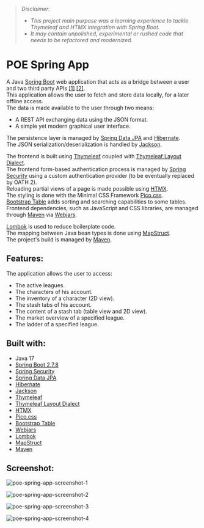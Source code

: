 >*Disclaimer:* 
>- *This project main purpose was a learning experience to tackle Thymeleaf and HTMX integration with Spring Boot.*
>- *It may contain unpolished, experimental or rushed code that needs to be refactored and modernized.*

# POE Spring App

A Java [Spring Boot](https://spring.io/projects/spring-boot) web application that acts as a bridge between a user and two third party APIs [[1]](https://www.pathofexile.com/developer/docs/reference) [[2]](https://github.com/5k-mirrors/misc-poe-tools/blob/master/doc/poe-ninja-api.md).  
This application allows the user to fetch and store data locally, for a later offline access.  
The data is made available to the user through two means:
- A REST API exchanging data using the JSON format.  
- A simple yet modern graphical user interface.  

The persistence layer is managed by [Spring Data JPA](https://spring.io/projects/spring-data-jpa) and [Hibernate](https://hibernate.org).  
The JSON serialization/deserialization is handled by [Jackson](https://github.com/FasterXML/jackson).  


The frontend is built using [Thymeleaf](https://www.thymeleaf.org) coupled with [Thymeleaf Layout Dialect](https://ultraq.github.io/thymeleaf-layout-dialect).  
The frontend form-based authentication process is managed by [Spring Security](https://docs.spring.io/spring-security/reference/index.html) using a custom authentication provider (to be eventually replaced by OATH 2).  
Reloading partial views of a page is made possible using [HTMX](https://htmx.org).  
The styling is done with the Minimal CSS Framework [Pico.css](https://picocss.com).  
[Bootstrap Table](https://bootstrap-table.com) adds sorting and searching capabilities to some tables.  
Frontend dependencies, such as JavaScript and CSS libraries, are managed through [Maven](https://maven.apache.org) via [Webjars](https://www.webjars.org).  


[Lombok](https://projectlombok.org) is used to reduce boilerplate code.  
The mapping between Java bean types is done using [MapStruct](https://mapstruct.org).  
The project's build is managed by [Maven](https://maven.apache.org).  

## Features:
The application allows the user to access:
- The active leagues.
- The characters of his account.
- The inventory of a character (2D view).
- The stash tabs of his account.
- The content of a stash tab (table view and 2D view).
- The market overview of a specified league.
- The ladder of a specified league.

## Built with:
- Java 17
- [Spring Boot 2.7.8](https://spring.io/projects/spring-boot)
- [Spring Security](https://docs.spring.io/spring-security/reference/index.html)
- [Spring Data JPA](https://spring.io/projects/spring-data-jpa)
- [Hibernate](https://hibernate.org)
- [Jackson](https://github.com/FasterXML/jackson)
- [Thymeleaf](https://www.thymeleaf.org)
- [Thymeleaf Layout Dialect](https://ultraq.github.io/thymeleaf-layout-dialect)
- [HTMX](https://htmx.org)
- [Pico.css](https://picocss.com)
- [Bootstrap Table](https://bootstrap-table.com)
- [Webjars](https://www.webjars.org)
- [Lombok](https://projectlombok.org)
- [MapStruct](https://mapstruct.org)
- [Maven](https://maven.apache.org)

## Screenshot:
![poe-spring-app-screenshot-1](https://user-images.githubusercontent.com/76587083/220020146-547c4c86-8493-4ce6-8141-fbcb4e51f5bf.png)  

![poe-spring-app-screenshot-2](https://user-images.githubusercontent.com/76587083/220020148-8c83adbd-338a-49fc-9142-8f978ba51abd.png)  

![poe-spring-app-screenshot-3](https://user-images.githubusercontent.com/76587083/220020149-d0b84e19-46fa-4842-8ac3-281e5cdb790a.png)  

![poe-spring-app-screenshot-4](https://user-images.githubusercontent.com/76587083/220021162-dcb97e7c-d487-4fdc-9d90-c5022ebcda60.png)  


